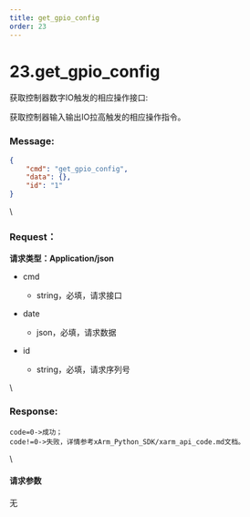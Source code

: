 ```yaml
---
title: get_gpio_config
order: 23
---
```

# 23.get\_gpio\_config



 



获取控制器数字IO触发的相应操作接口:

获取控制器输入输出IO拉高触发的相应操作指令。



### Message:  



```json
{
    "cmd": "get_gpio_config",
    "data": {},
    "id": "1"
}
```



\





### Request：    



**请求类型：Application/json**



* cmd

  * string，必填，请求接口

* date

  * json，必填，请求数据

* id

  * string，必填，请求序列号



\





### Response:     



```
code=0->成功；
code!=0->失败，详情参考xArm_Python_SDK/xarm_api_code.md文档。
```



\





#### 请求参数



无
